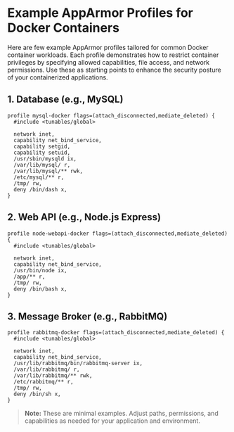 # Example AppArmor Profiles for Docker Containers

Here are few example AppArmor profiles tailored for common Docker container workloads. Each profile demonstrates how to restrict container privileges by specifying allowed capabilities, file access, and network permissions. Use these as starting points to enhance the security posture of your containerized applications.

## 1. Database (e.g., MySQL)

```
profile mysql-docker flags=(attach_disconnected,mediate_deleted) {
  #include <tunables/global>

  network inet,
  capability net_bind_service,
  capability setgid,
  capability setuid,
  /usr/sbin/mysqld ix,
  /var/lib/mysql/ r,
  /var/lib/mysql/** rwk,
  /etc/mysql/** r,
  /tmp/ rw,
  deny /bin/dash x,
}
```

## 2. Web API (e.g., Node.js Express)

```
profile node-webapi-docker flags=(attach_disconnected,mediate_deleted) {
  #include <tunables/global>

  network inet,
  capability net_bind_service,
  /usr/bin/node ix,
  /app/** r,
  /tmp/ rw,
  deny /bin/bash x,
}
```

## 3. Message Broker (e.g., RabbitMQ)

```
profile rabbitmq-docker flags=(attach_disconnected,mediate_deleted) {
  #include <tunables/global>

  network inet,
  capability net_bind_service,
  /usr/lib/rabbitmq/bin/rabbitmq-server ix,
  /var/lib/rabbitmq/ r,
  /var/lib/rabbitmq/** rwk,
  /etc/rabbitmq/** r,
  /tmp/ rw,
  deny /bin/sh x,
}
```

> **Note:** These are minimal examples. Adjust paths, permissions, and capabilities as needed for your application and environment.
